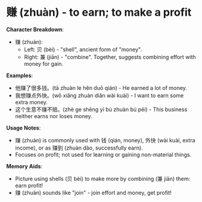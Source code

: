 # **赚 (zhuàn) - to earn; to make a profit**

**Character Breakdown**:  
- 赚 (zhuàn):
  - Left: 贝 (bèi) - "shell", ancient form of "money".
  - Right: 兼 (jiān) - "combine".
  Together, suggests combining effort with money for gain.

**Examples**:  
- 他赚了很多钱。(tā zhuàn le hěn duō qián) - He earned a lot of money.  
- 我想赚点外快。(wǒ xiǎng zhuàn diǎn wài kuài) - I want to earn some extra money.  
- 这个生意不赚不赔。(zhè ge shēng yì bú zhuàn bú péi) - This business neither earns nor loses money.

**Usage Notes**:  
- 赚 (zhuàn) is commonly used with 钱 (qián, money), 外快 (wài kuài, extra income), or as 赚到 (zhuàn dào, successfully earn).  
- Focuses on profit; not used for learning or gaining non-material things.

**Memory Aids**:  
- Picture using shells (贝 bèi) to make more by combining (兼 jiān) them: earn profit!  
- 赚 (zhuàn) sounds like "join" - join effort and money, get profit!